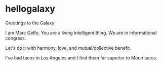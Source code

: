 # hellogalaxy
Greetings to the Galaxy

I am Marc Gelfo.
You are a living intelligent thing.
We are in informational congress.

Let's do it with harmony, love, and mutual/collective benefit.

I've had tacos in Los Angeles and I find them far superior to Moon tacos.
